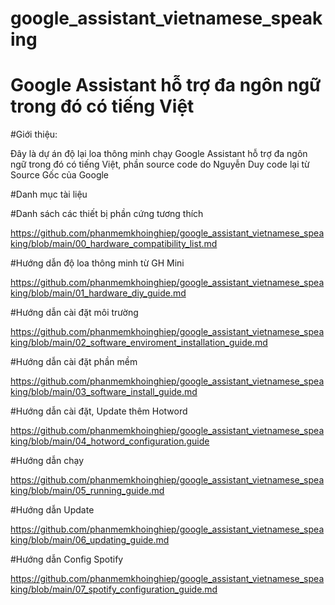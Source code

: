 # google_assistant_vietnamese_speaking

# Google Assistant hỗ trợ đa ngôn ngữ trong đó có tiếng Việt
#Giới thiệu:

Đây là dự án độ lại loa thông minh chạy Google Assistant hỗ trợ đa ngôn ngữ trong đó có tiếng Việt, phần source code do Nguyễn Duy code lại từ Source Gốc của Google

#Danh mục tài liệu

#Danh sách các thiết bị phần cứng tương thích

https://github.com/phanmemkhoinghiep/google_assistant_vietnamese_speaking/blob/main/00_hardware_compatibility_list.md

#Hướng dẫn độ loa thông minh từ GH Mini

https://github.com/phanmemkhoinghiep/google_assistant_vietnamese_speaking/blob/main/01_hardware_diy_guide.md

#Hướng dẫn cài đặt môi trường

https://github.com/phanmemkhoinghiep/google_assistant_vietnamese_speaking/blob/main/02_software_enviroment_installation_guide.md

#Hướng dẫn cài đặt phần mềm

https://github.com/phanmemkhoinghiep/google_assistant_vietnamese_speaking/blob/main/03_software_install_guide.md


#Hướng dẫn cài đặt, Update thêm Hotword

https://github.com/phanmemkhoinghiep/google_assistant_vietnamese_speaking/blob/main/04_hotword_configuration.guide

#Hướng dẫn chạy

https://github.com/phanmemkhoinghiep/google_assistant_vietnamese_speaking/blob/main/05_running_guide.md

#Hướng dẫn Update

https://github.com/phanmemkhoinghiep/google_assistant_vietnamese_speaking/blob/main/06_updating_guide.md


#Hướng dẫn Config Spotify

https://github.com/phanmemkhoinghiep/google_assistant_vietnamese_speaking/blob/main/07_spotify_configuration_guide.md


